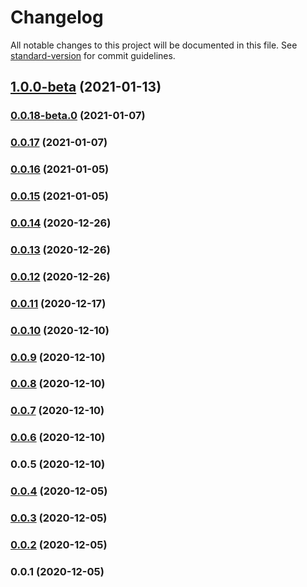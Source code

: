 # Changelog

All notable changes to this project will be documented in this file. See [standard-version](https://github.com/conventional-changelog/standard-version) for commit guidelines.

## [1.0.0-beta](https://github.com/adrian-cerdeira/kampf-der-diener/compare/v0.0.18-beta.0...v1.0.0-beta) (2021-01-13)

### [0.0.18-beta.0](https://github.com/adrian-cerdeira/kampf-der-diener/compare/v0.0.15...v0.0.18-beta.0) (2021-01-07)

### [0.0.17](https://github.com/adrian-cerdeira/kampf-der-diener/compare/v0.0.11...v0.0.17) (2021-01-07)

### [0.0.16](https://github.com/adrian-cerdeira/kampf-der-diener/compare/v0.0.15...v0.0.16) (2021-01-05)

### [0.0.15](https://github.com/adrian-cerdeira/kampf-der-diener/compare/v0.0.14...v0.0.15) (2021-01-05)

### [0.0.14](https://github.com/adrian-cerdeira/kampf-der-diener/compare/v0.0.10...v0.0.14) (2020-12-26)

### [0.0.13](https://github.com/adrian-cerdeira/kampf-der-diener/compare/v0.0.10...v0.0.13) (2020-12-26)

### [0.0.12](https://github.com/adrian-cerdeira/kampf-der-diener/compare/v0.0.10...v0.0.12) (2020-12-26)

### [0.0.11](https://github.com/adrian-cerdeira/kampf-der-diener/compare/v0.0.7...v0.0.11) (2020-12-17)

### [0.0.10](https://github.com/adrian-cerdeira/kampf-der-diener/compare/v0.0.9...v0.0.10) (2020-12-10)

### [0.0.9](https://github.com/adrian-cerdeira/kampf-der-diener/compare/v0.0.4...v0.0.9) (2020-12-10)

### [0.0.8](https://github.com/adrian-cerdeira/kampf-der-diener/compare/v0.0.4...v0.0.8) (2020-12-10)

### [0.0.7](https://github.com/adrian-cerdeira/kampf-der-diener/compare/v0.0.6...v0.0.7) (2020-12-10)

### [0.0.6](https://github.com/adrian-cerdeira/kampf-der-diener/compare/v0.0.5...v0.0.6) (2020-12-10)

### 0.0.5 (2020-12-10)

### [0.0.4](https://github.com/adrian-cerdeira/kampf-der-diener/compare/v0.0.3...v0.0.4) (2020-12-05)

### [0.0.3](https://github.com/adrian-cerdeira/kampf-der-diener/compare/v0.0.2...v0.0.3) (2020-12-05)

### [0.0.2](https://github.com/adrian-cerdeira/kampf-der-diener/compare/v0.0.1...v0.0.2) (2020-12-05)

### 0.0.1 (2020-12-05)
